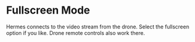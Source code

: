 # Fullscreen Mode

Hermes connects to the video stream from the drone. Select the fullscreen option if you like. Drone remote controls also work there.

